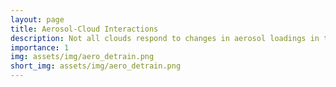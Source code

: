 ```yaml
---
layout: page
title: Aerosol-Cloud Interactions
description: Not all clouds respond to changes in aerosol loadings in the same way. I study <em>which</em> clouds are most susceptible to aerosol-induced changes, by using new <a href='https://github.com/tobac-project/tobac'>cloud identification and tracking tools</a> to separate different cloud modes. I also investigate how aerosol-cloud interactions impact the convective transport of aerosols. The <a href='https://doi.org/10.5194/acp-23-5263-2023'>latest paper</a> I led on this showed that in more polluted environments, clouds are actually less able to regulate the aerosol loadings by rainout, so more aerosol is transported into the free troposphere.
importance: 1
img: assets/img/aero_detrain.png
short_img: assets/img/aero_detrain.png
---
```

